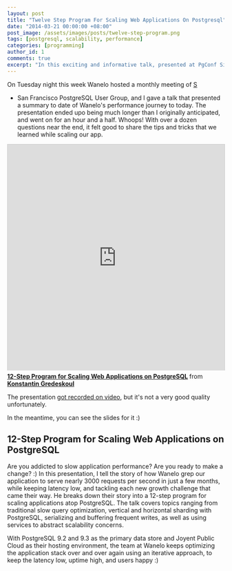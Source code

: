 ```yaml
---
layout: post
title: "Twelve Step Program For Scaling Web Applications On Postgresql"
date: "2014-03-21 00:00:00 +08:00"
post_image: /assets/images/posts/twelve-step-program.png
tags: [postgresql, scalability, performance]
categories: [programming]
author_id: 1
comments: true
excerpt: "In this exciting and informative talk, presented at PgConf Silicon Valley 2015, Konstantin cut through the theory to deliver a clear set of practical solutions for scaling applications atop PostgreSQL, eventually supporting millions of active users, tens of thousands concurrently, and with the application stack that responds to requests with a 100ms average. He will share how his team solved one of the biggest challenges they faced: effectively storing and retrieving over 3B rows of 'saves' (a Wanelo equivalent of Instagram's likes or Pinterest's pins), all in PostgreSQL, with highly concurrent random access."
---
```


On Tuesday night this week Wanelo hosted a monthly meeting of [S](http://meetup.com/postgresql-1/ "San Francisco PostgreSQL User Group")
- San Francisco PostgreSQL User Group, and I gave a talk that presented a summary
to date of Wanelo's performance journey to today. The
presentation ended upo being much longer than I originally anticipated, and went on for an hour and a half. Whoops!
With over a dozen questions near the end, it felt good to share the tips and tricks that we learned while scaling our app.

<iframe src="http://www.slideshare.net/slideshow/embed_code/32478281?rel=0"
  width="825" height="525" frameborder="0" marginwidth="0" marginheight="0" scrolling="no"
  style="border:1px solid #CCC; border-width:1px 1px 0; margin-bottom:5px; max-width: 100%;" allowfullscreen>
</iframe>

<div class="slideshare-title" style="margin-bottom:5px"> <strong>
  <a href="https://www.slideshare.net/kigster/12step-program-for-scaling-web-applications-on-postgresql"
  title="12-Step Program for Scaling Web Applications on PostgreSQL" target="blank">12-Step
  Program for Scaling Web Applications on PostgreSQL</a> </strong>
  from <strong><a href="http://www.slideshare.net/kigster" target="blank">Konstantin Gredeskoul</a></strong>
</div>

The presentation [got recorded on video](https://www.youtube.com/watch?v=zsDKaSlzbco),
but it's not a very good quality unfortunately.

In the meantime, you can see the slides for it :)

## 12-Step Program for Scaling Web Applications on PostgreSQL

Are you addicted to slow application performance? Are you ready to make a change? :)
In this presentation, I tell the story of how Wanelo grep our application to serve nearly 3000 requests per second in just a few months, while keeping latency low, and tackling each new growth challenge that came their way. He breaks down their story into a 12-step program for scaling applications atop PostgreSQL. The talk covers topics ranging from traditional slow query optimization, vertical and horizontal sharding with PostgreSQL, serializing and buffering frequent writes, as well as using services to abstract scalability concerns.

With PostgreSQL 9.2 and 9.3 as the primary data store and Joyent Public Cloud as their
hosting environment, the team at Wanelo keeps optimizing the application stack over and
over again using an iterative approach, to keep the latency low, uptime high, and users happy :)

